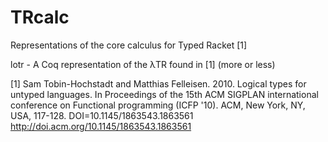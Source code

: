 TRcalc
======

Representations of the core calculus for Typed Racket [1]

lotr - A Coq representation of the λTR found in [1] (more or less)

[1] Sam Tobin-Hochstadt and Matthias Felleisen. 2010. Logical types for untyped languages. In Proceedings of the 15th ACM SIGPLAN international conference on Functional programming (ICFP '10). ACM, New York, NY, USA, 117-128. DOI=10.1145/1863543.1863561 http://doi.acm.org/10.1145/1863543.1863561
